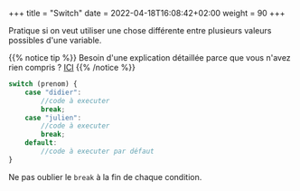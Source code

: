 +++
title = "Switch"
date =  2022-04-18T16:08:42+02:00
weight = 90
+++

Pratique si on veut utiliser une chose différente entre plusieurs valeurs possibles d'une variable.

{{% notice tip %}}
Besoin d'une explication détaillée parce que vous n'avez rien compris ?
<a href="https://openclassrooms.com/fr/courses/6175841-apprenez-a-programmer-avec-javascript/6278948-choisissez-la-condition-appropriee-pour-controler-le-deroulement-de-votre-programme-if-else-switch" target="_blank">ICI</a>
{{% /notice %}}

```js
switch (prenom) {
    case "didier":
        //code à executer
        break;
    case "julien":
        //code à executer
        break;
    default:
        //code à executer par défaut
}
```
Ne pas oublier le `break` à la fin de chaque condition.